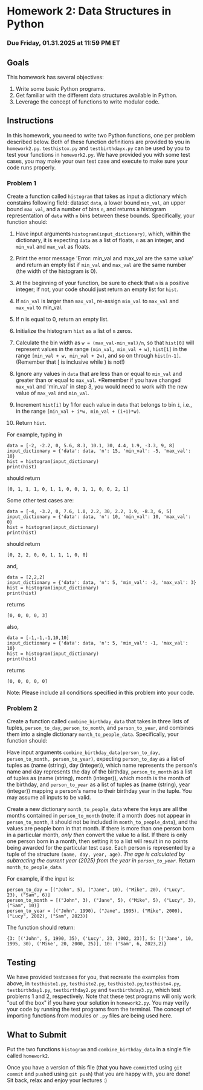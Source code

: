 # Homework 2: Data Structures in Python

### Due Friday, 01.31.2025 at 11:59 PM ET

## Goals

This homework has several objectives:

1. Write some basic Python programs.
2. Get familiar with the different data structures available in Python.
3. Leverage the concept of functions to write modular code.

## Instructions

In this homework, you need to write two Python functions, one per problem described below. Both of these function definitions are provided to you in `homework2.py`. `testhistox.py` and `testbirthdayx.py` can be used by you to test your functions in `homework2.py`. We have provided you with some test cases, you may make your own test case and execute to make sure your code runs properly.

### Problem 1

Create a function called `histogram` that takes as input a dictionary which constains following field: dataset `data`, a lower bound `min_val`, an upper bound `max_val`, and a number of bins `n`, and returns a histogram representation of `data` with `n` bins between these bounds. Specifically, your function should:

1. Have input arguments `histogram(input_dictionary)`, which, within the dictionary, it is expecting `data` as a list of floats, `n` as an integer, and `min_val` and `max_val` as floats.

2. Print the error message 'Error: min_val and max_val are the same value' and return an empty list if `min_val` and `max_val` are the same number (the width of the histogram is 0).

3. At the beginning of your function, be sure to check that `n` is a positive integer; if not, your code should just return an empty list for `hist`.

4. If `min_val` is larger than `max_val`, re-assign `min_val` to `max_val` and `max_val` to min_val.

5. If n is equal to 0, return an empty list.

6. Initialize the histogram `hist` as a list of `n` zeros.

7. Calculate the bin width as `w = (max_val-min_val)/n`, so that `hist[0]` will represent values in the range `(min_val, min_val + w)`, `hist[1]` in the range `[min_val + w, min_val + 2w)`, and so on through `hist[n-1]`. (Remember that [ is inclusive while ) is not!)

8. Ignore any values in `data` that are less than or equal to `min_val` and greater than or equal to `max_val`. *Remember if you have changed `max_val` and 'min_val' in step 3, you would need to work with the new value of `max_val` and `min_val`.

9. Increment `hist[i]` by 1 for each value in `data` that belongs to bin `i`, i.e., in the range `[min_val + i*w, min_val + (i+1)*w)`.

10. Return `hist`.



For example, typing in

```
data = [-2, -2.2, 0, 5.6, 8.3, 10.1, 30, 4.4, 1.9, -3.3, 9, 8]
input_dictionary = {'data': data, 'n': 15, 'min_val': -5, 'max_val': 10}
hist = histogram(input_dictionary)
print(hist)
```

should return

```
[0, 1, 1, 1, 0, 1, 1, 0, 0, 1, 1, 0, 0, 2, 1]
```
Some other test cases are:

```
data = [-4, -3.2, 0, 7.6, 1.0, 2.2, 30, 2.2, 1.9, -8.3, 6, 5]
input_dictionary = {'data': data, 'n': 10, 'min_val': 10, 'max_val': 0}
hist = histogram(input_dictionary)
print(hist)
```

should return

```
[0, 2, 2, 0, 0, 1, 1, 1, 0, 0]
```
and,
```
data = [2,2,2]
input_dictionary = {'data': data, 'n': 5, 'min_val': -2, 'max_val': 3}
hist = histogram(input_dictionary)
print(hist)
```
returns
```
[0, 0, 0, 0, 3]
```
also, 
```
data = [-1,-1,-1,10,10]
input_dictionary = {'data': data, 'n': 5, 'min_val': -1, 'max_val': 10}
hist = histogram(input_dictionary)
print(hist)
```
returns 
```
[0, 0, 0, 0, 0]
```
Note: Please include all conditions specified in this problem into your code. 

### Problem 2

Create a function called `combine_birthday_data` that takes in three lists of tuples, `person_to_day`, `person_to_month`, and `person_to_year`, and combines them into a single dictionary `month_to_people_data`. Specifically, your function should:

Have input arguments `combine_birthday_data(person_to_day, person_to_month, person_to_year)`, expecting `person_to_day` as a list of tuples as (name (string), day (integer)), which name represents the person's name and day represents the day of the birthday, `person_to_month` as a list of tuples as (name (string), month (integer)), which month is the month of the birthday, and `person_to_year` as a list of tuples as (name (string), year (integer)) mapping a person's name to their birthday year in the tuple. You may assume all inputs to be valid.

Create a new dictionary `month_to_people_data` where the keys are all the months contained in `person_to_month` (note: if a month does not appear in `person_to_month`, it should not be included in `month_to_people_data`), and the values are people born in that month. If there is more than one person born in a particular month, *only then* convert the value to a list. If there is only one person born in a month, then setting it to a list will result in no points being awarded for the particular test case. Each person is represented by a tuple of the structure `(name, day, year, age)`. *The age is calculated by subtracting the current year (2025) from the year in `person_to_year`.*
Return `month_to_people_data`.

For example, if the input is:

```
person_to_day = [("John", 5), ("Jane", 10), ("Mike", 20), ("Lucy", 23), ("Sam", 6)]
person_to_month = [("John", 3), ("Jane", 5), ("Mike", 5), ("Lucy", 3), ("Sam", 10)]
person_to_year = [("John", 1990), ("Jane", 1995), ("Mike", 2000), ("Lucy", 2002), ("Sam", 2023)]

```

The function should return:

```
{3: [('John', 5, 1990, 35), ('Lucy', 23, 2002, 23)], 5: [('Jane', 10, 1995, 30), ('Mike', 20, 2000, 25)], 10: ('Sam', 6, 2023,2)}

```
## Testing

We have provided testcases for you, that recreate the examples from above, in `testhisto1.py`, `testhisto2.py`, `testhisto3.py`,`testhisto4.py`, `testbirthday1.py`, `testbirthday2.py` and `testbirthday3.py`, which test problems 1 and 2, respectively. Note that these test programs will only work "out of the box" if you have your solution in `homework2.py`. You may verify your code by running the test programs from the terminal. The concept of importing functions from modules or `.py` files are being used here.


## What to Submit

Put the two functions `histogram` and `combine_birthday_data` in a single file called `homework2`.

Once you have a version of this file (that you have `commit`ted using `git commit` and `push`ed using `git push`) that you are happy with, you are done!
Sit back, relax and enjoy your lectures :)
